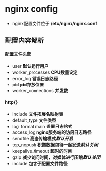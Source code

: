 # nginx config

* nginx配置文件位于 **/etc/nginx/nginx.conf**

## 配置内容解析

#### 配置文件头部
* user **默认运行用户**
* worker_processes **CPU数量设定**
* error_log **错误日志路径**
* pid **pid存放位置**
* worker_connections **并发数**

#### http{}
* include **文件拓展名映射表**
* default_type **文件类型**
* log_format main **设置日志格式**
* access_log **nginx服务端的访问日志路径**
* sendfile **高速传输模式*****默认开启***
* tcp_nopush **积攒数据包待一起发送*****默认关闭***
* keepalive_timeout **超时的时间**
* gzip **减少访问时间，对媒体进行压缩*****默认关闭***
* include **包含子配置文件路径**
